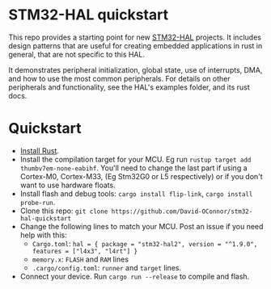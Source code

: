 # STM32-HAL quickstart

This repo provides a starting point for new [STM32-HAL](https://github.com/David-OConnor/stm32-hal)
projects. It includes design patterns that are useful for creating embedded applications
in rust in general, that are not specific to this HAL.

It demonstrates peripheral initialization, global state, use of interrupts, DMA,
and how to use the most common peripherals. For details on other peripherals and functionality,
see the HAL's examples folder, and its rust docs.


# Quickstart
- [Install Rust](https://www.rust-lang.org/tools/install).
- Install the compilation target for your MCU. Eg run `rustup target add thumbv7em-none-eabihf`. You'll need to change the last part if using a Cortex-M0, Cortex-M33, (Eg Stm32G0 or L5 respectively) or if you don't want to use hardware floats.
- Install flash and debug tools: `cargo install flip-link`, `cargo install probe-run`.
- Clone this repo: `git clone https://github.com/David-OConnor/stm32-hal-quickstart`
- Change the following lines to match your MCU. Post an issue if you need help with this:
  - `Cargo.toml`: `hal = { package = "stm32-hal2", version = "^1.9.0", features = ["l4x3", "l4rt"] }`
  - `memory.x`: `FLASH` and `RAM` lines
  - `.cargo/config.toml`: `runner` and `target` lines.
- Connect your device. Run `cargo run --release` to compile and flash.

